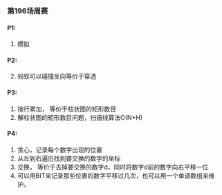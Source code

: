 ### 第196场周赛

#### P1: 
1. 模拟
#### P2: 
2. 蚂蚁可以碰撞反向等价于穿透
#### P3: 
1. 按行累加， 等价于柱状图的矩形数目
2. 解柱状图的矩形数目问题，扫描线算法O(N*H)

#### P4: 
1. 贪心，记录每个数字出现的位置
2. 从左到右遍历找到要交换的数字的坐标
3. 交换， 等价于去掉要交换的数字d，同时将数字d前的数字向右平移一位
4. 可以用BIT来记录那些位置的数字平移过几次，也可以用一个单调数组来维护。